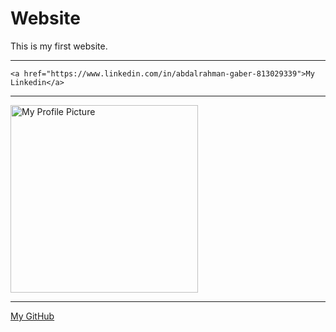 # Website
This is my first website.
<hr> 

    <a href="https://www.linkedin.com/in/abdalrahman-gaber-813029339">My Linkedin</a>


<hr> 
<a href=https://abdalrahmangaber.github.io/Website>  <img src="https://abdalrahmangaber.github.io/Website/abdo.jpg" alt="My Profile Picture" width="300"></a>
<hr> 
<a href="https://github.com/AbdalrahmanGaber">My GitHub</a>
 
